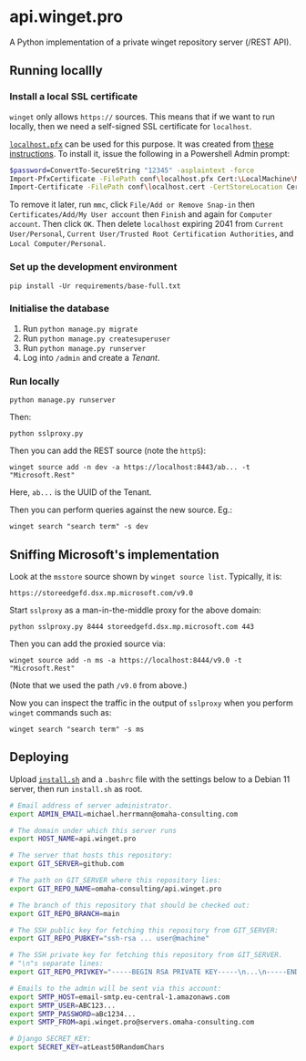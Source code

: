 # api.winget.pro

A Python implementation of a private winget repository server (/REST API).

## Running locallly

### Install a local SSL certificate

`winget` only allows `https://` sources. This means that if we want to run
locally, then we need a self-signed SSL certificate for `localhost`.

[`localhost.pfx`](conf/localhost.pfx) can be used for this purpose. It was
created from [these instructions](https://gist.github.com/alicoskun/57acda07d5ab672a3c820da57b9531e3).
To install it, issue the following in a Powershell Admin prompt:

```bash
$password=ConvertTo-SecureString "12345" -asplaintext -force
Import-PfxCertificate -FilePath conf\localhost.pfx Cert:\LocalMachine\My -Password $password -Exportable
Import-Certificate -FilePath conf\localhost.cert -CertStoreLocation Cert:\CurrentUser\Root
```

To remove it later, run `mmc`, click `File/Add or Remove Snap-in` then
`Certificates/Add/My User account` then `Finish` and again for
`Computer account`. Then click `OK`. Then delete `localhost` expiring 2041 from
`Current User/Personal`, `Current User/Trusted Root Certification Authorities`,
and `Local Computer/Personal`.

### Set up the development environment

    pip install -Ur requirements/base-full.txt

### Initialise the database

1. Run `python manage.py migrate`
2. Run `python manage.py createsuperuser`
3. Run `python manage.py runserver`
4. Log into `/admin` and create a _Tenant_.

### Run locally

    python manage.py runserver

Then:

    python sslproxy.py

Then you can add the REST source (note the `httpS`):

    winget source add -n dev -a https://localhost:8443/ab... -t "Microsoft.Rest"

Here, `ab...` is the UUID of the Tenant.

Then you can perform queries against the new source. Eg.:

    winget search "search term" -s dev

## Sniffing Microsoft's implementation

Look at the `msstore` source shown by `winget source list`. Typically, it is:

    https://storeedgefd.dsx.mp.microsoft.com/v9.0

Start `sslproxy` as a man-in-the-middle proxy for the above domain:

    python sslproxy.py 8444 storeedgefd.dsx.mp.microsoft.com 443 

Then you can add the proxied source via:

    winget source add -n ms -a https://localhost:8444/v9.0 -t "Microsoft.Rest"

(Note that we used the path `/v9.0` from above.)

Now you can inspect the traffic in the output of `sslproxy` when you perform
`winget` commands such as:

    winget search "search term" -s ms

## Deploying

Upload [`install.sh`](install.sh) and a `.bashrc` file with the settings below
to a Debian 11 server, then run `install.sh` as root.

```bash
# Email address of server administrator.
export ADMIN_EMAIL=michael.herrmann@omaha-consulting.com

# The domain under which this server runs
export HOST_NAME=api.winget.pro

# The server that hosts this repository:
export GIT_SERVER=github.com

# The path on GIT_SERVER where this repository lies:
export GIT_REPO_NAME=omaha-consulting/api.winget.pro

# The branch of this repository that should be checked out:
export GIT_REPO_BRANCH=main

# The SSH public key for fetching this repository from GIT_SERVER:
export GIT_REPO_PUBKEY="ssh-rsa ... user@machine"

# The SSH private key for fetching this repository from GIT_SERVER.
# "\n"s separate lines:
export GIT_REPO_PRIVKEY="-----BEGIN RSA PRIVATE KEY-----\n...\n-----END RSA PRIVATE KEY-----"

# Emails to the admin will be sent via this account:
export SMTP_HOST=email-smtp.eu-central-1.amazonaws.com
export SMTP_USER=ABC123...
export SMTP_PASSWORD=aBc1234...
export SMTP_FROM=api.winget.pro@servers.omaha-consulting.com

# Django SECRET_KEY:
export SECRET_KEY=atLeast50RandomChars
```